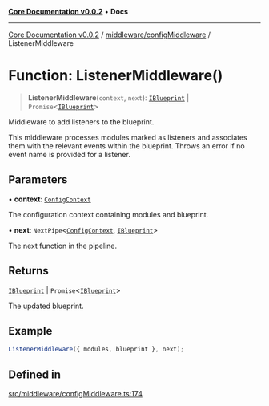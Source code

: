 [**Core Documentation v0.0.2**](../../../README.md) • **Docs**

***

[Core Documentation v0.0.2](../../../modules.md) / [middleware/configMiddleware](../README.md) / ListenerMiddleware

# Function: ListenerMiddleware()

> **ListenerMiddleware**(`context`, `next`): [`IBlueprint`](../../../definitions/type-aliases/IBlueprint.md) \| `Promise`\<[`IBlueprint`](../../../definitions/type-aliases/IBlueprint.md)\>

Middleware to add listeners to the blueprint.

This middleware processes modules marked as listeners and associates them with the relevant
events within the blueprint. Throws an error if no event name is provided for a listener.

## Parameters

• **context**: [`ConfigContext`](../../../definitions/interfaces/ConfigContext.md)

The configuration context containing modules and blueprint.

• **next**: `NextPipe`\<[`ConfigContext`](../../../definitions/interfaces/ConfigContext.md), [`IBlueprint`](../../../definitions/type-aliases/IBlueprint.md)\>

The next function in the pipeline.

## Returns

[`IBlueprint`](../../../definitions/type-aliases/IBlueprint.md) \| `Promise`\<[`IBlueprint`](../../../definitions/type-aliases/IBlueprint.md)\>

The updated blueprint.

## Example

```typescript
ListenerMiddleware({ modules, blueprint }, next);
```

## Defined in

[src/middleware/configMiddleware.ts:174](https://github.com/stonemjs/core/blob/aa2a76ee3b0b5f73fa20c9cec0decb9263cddbc2/src/middleware/configMiddleware.ts#L174)
